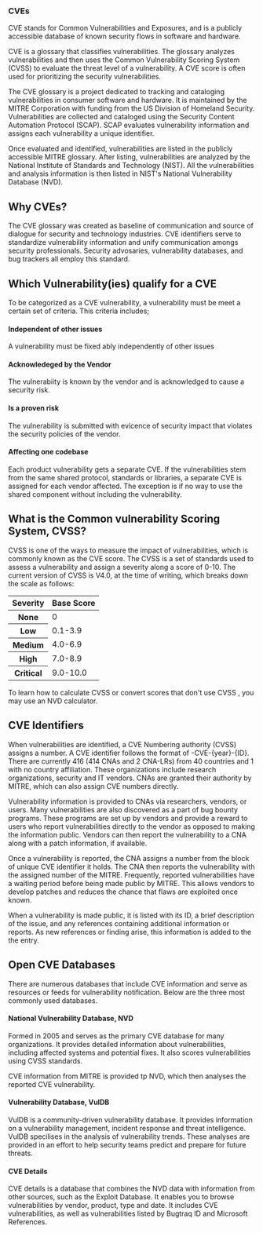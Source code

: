 ### CVEs
CVE stands for Common Vulnerabilities and Exposures, and is a publicly accessible database of known security flows in software and hardware.

CVE is a glossary that classifies vulnerabilities. The glossary analyzes vulnerabilities and then uses the Common Vulnerability
Scoring System (CVSS) to evaluate the threat level of a vulnerability. A CVE score is often used for prioritizing the security
vulnerabilities.

The CVE glossary is a project dedicated to tracking and cataloging vulnerabilities in consumer software and hardware. It is maintained by the MITRE Corporation with funding from the US Division of Homeland Security. Vulnerabilities are collected and cataloged using the Security Content Automation Protocol (SCAP). SCAP evaluates vulnerability information and assigns each
vulnerability a unique identifier.

Once evaluated and identified, vulnerabilities are listed in the publicly accessible MITRE glossary. After listing, vulnerabilities are analyzed by the National Institute of Standards and Technology (NIST). All the vulnerabilities and analysis information is then listed in NIST's National Vulnerability Database (NVD).

## Why CVEs?
The CVE glossary was created as baseline of communication and source of dialogue for security and technology industries. CVE identifiers serve to standardize vulnerability information and unify communication amongs security professionals. Security advosaries, vulnerability databases, and bug trackers all employ this standard.

## Which Vulnerability(ies) qualify for a CVE
To be categorized as a CVE vulnerability, a vulnerability must be meet a certain set of criteria. This criteria includes;
#### Independent of other issues
A vulnerability must be fixed ably independently of other issues

#### Acknowledeged by the Vendor
The vulnerabiity is known by the vendor and is acknowledged to cause a security risk.

#### Is a proven risk
The vulnerability is submitted with evicence of security impact that violates the security policies of the vendor.

#### Affecting one codebase
Each product vulnerability gets a separate CVE. If the vulnerabilities stem from the same shared protocol, standards or
libraries, a separate CVE is assigned for each vendor affected. The exception is if no way to use the shared component without including the vulnerability.

## What is the Common vulnerability Scoring System, CVSS?
CVSS is one of the ways to measure the impact of vulnerabilities, which is commonly known as the CVE score. The CVSS is a set of standards used to assess a vulnerability and assign a severity along a score of 0-10. The current version of CVSS is V4.0, at the time of writing, which breaks down the scale as follows:

<table>
  <thead>
    <tr>
      <th scope="col">Severity</th>
      <th scope="col">Base Score</th>
    </tr>
  </thead>
  <tbody>
    <tr>
      <th scope="row">None</th>
      <td>0</td>
    </tr>
    <tr>
      <tr>
      <th scope="row">Low</th>
      <td>0.1-3.9</td>
    </tr>
    <tr>
      <tr>
      <th scope="row">Medium</th>
      <td>4.0-6.9</td>
    </tr>
    <tr>
      <tr>
      <th scope="row">High</th>
      <td>7.0-8.9</td>
    </tr>
    <tr>
      <th scope="row">Critical</th>
      <td>9.0-10.0</td>
    </tr>
  </tbody>
</table>

To learn how to calculate CVSS or convert scores that don't use CVSS , you may use an NVD calculator.

## CVE Identifiers
When vulnerabilities are identified, a CVE Numbering authority (CVSS) assigns a number. A CVE identifier follows
the format of -CVE-{year}-{ID}. There are currently 416 (414 CNAs and 2 CNA-LRs) from 40 countries and 1 with no country affiliation. These organizations include research organizations, security and IT vendors. CNAs are granted their authority by MITRE, which can also assign CVE numbers directly.

Vulnerability information is provided to CNAs via researchers, vendors, or users. Many vulnerabilities are also discovered as a part of bug bounty programs. These programs are set up by vendors and provide a reward to users who report vulnerabilities directly to the vendor as opposed to making the information public. Vendors can then report the vulnerability to a CNA along with a patch information, if available.

Once a vulnerability is reported, the CNA assigns a number from the block of unique CVE identifier it holds. The CNA then reports the vulnerability with the assigned number of the MITRE. Frequently, reported vulnerabilities have a waiting period
before being made public by MITRE. This allows vendors to develop patches and reduces the chance that flaws are exploited once known.

When a vulnerability is made public, it is listed with its ID, a brief description of the issue, and any references containing additional information or reports. As new references or finding arise, this information is added to the the entry.

## Open CVE Databases
There are numerous databases that include CVE information and serve as resources or feeds for vulnerability notification. Below are the three most commonly used databases.

#### National Vulnerability Database, NVD
Formed in 2005 and serves as the primary CVE database for many organizations. It provides detailed information about vulnerabilities, including affected systems and potential fixes. It also scores vulnerabilities using CVSS standards.

CVE information from MITRE is provided tp NVD, which then analyses the reported CVE vulnerability.

#### Vulnerability Database, VulDB
VulDB is a community-driven vulnerability database. It provides information on a vulnerability management, incident response and threat intelligence. VulDB specilises in the analysis of vulnerability trends. These analyses are provided in an effort to help security teams predict and prepare for future threats.

#### CVE Details
CVE details is a database that combines the NVD data with information from other sources, such as the Exploit Database. It enables you to browse vulnerabilities by vendor, product, type and date. It includes CVE vulnerabilities, as well as vulnerabilities listed by Bugtraq ID and Microsoft References.
